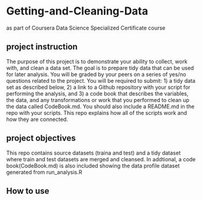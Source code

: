 # Getting-and-Cleaning-Data
as part of Coursera Data Science Specialized Certificate course
## project instruction
The purpose of this project is to demonstrate your ability to collect, work with, and clean a data set. The goal is to prepare tidy data that can be used for later analysis. You will be graded by your peers on a series of yes/no questions related to the project. You will be required to submit: 1) a tidy data set as described below, 2) a link to a Github repository with your script for performing the analysis, and 3) a code book that describes the variables, the data, and any transformations or work that you performed to clean up the data called CodeBook.md. You should also include a README.md in the repo with your scripts. This repo explains how all of the scripts work and how they are connected.

## project objectives
This repo contains source datasets (traina and test) and a tidy dataset where train and test datasets are merged and cleansed. In addtional, a code book(CodeBook.md) is also included showing the data profile dataset generated from run_analysis.R

## How to use 




